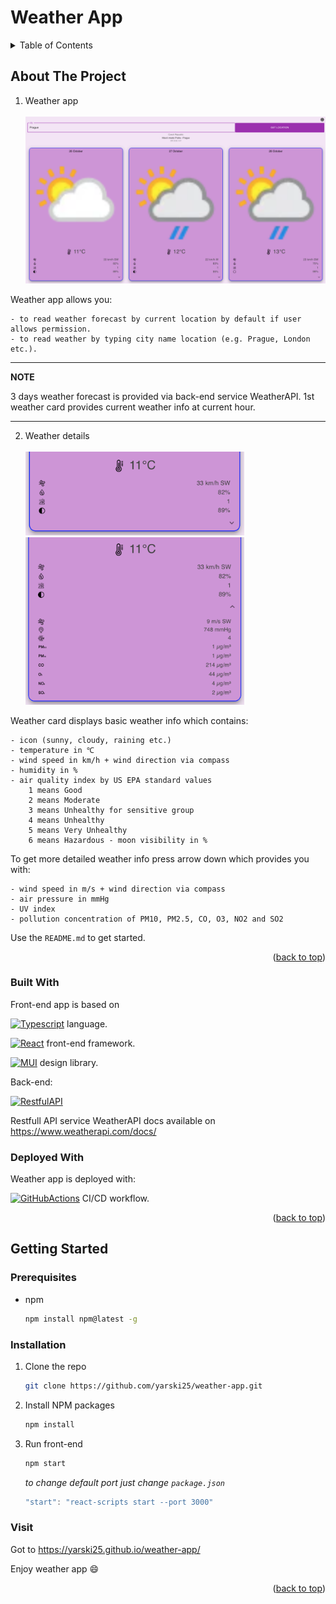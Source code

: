 # Weather App

<!-- TABLE OF CONTENTS -->
<details>
  <summary>Table of Contents</summary>
  <ol>
    <li>
      <a href="#about-the-project">About The Project</a>
      <ul>
        <li><a href="#built-with">Built With</a></li>
        <li><a href="#deployed-with">Deployed With</a></li>
      </ul>
    </li>
    <li>
      <a href="#getting-started">Getting Started</a>
      <ul>
        <li><a href="#prerequisites">Prerequisites</a></li>
        <li><a href="#installation">Installation</a></li>
        <li><a href="#visit">Visit</a></li>
      </ul>
    </li>
    <li><a href="#usage">Usage</a></li>
  </ol>
</details>

<!-- ABOUT THE PROJECT -->

## About The Project

1. Weather app <br><br>
   <img src="preview/1.PNG" width="900">

Weather app allows you:

    - to read weather forecast by current location by default if user allows permission.
    - to read weather by typing city name location (e.g. Prague, London etc.).

---

**NOTE**

3 days weather forecast is provided via back-end service WeatherAPI.
1st weather card provides current weather info at current hour.

---

2. Weather details <br><br>
   <img src="preview/2.PNG" width="350"> <img src="preview/3.PNG" width="350">

Weather card displays basic weather info which contains:

    - icon (sunny, cloudy, raining etc.)
    - temperature in ℃
    - wind speed in km/h + wind direction via compass
    - humidity in %
    - air quality index by US EPA standard values
        1 means Good
        2 means Moderate
        3 means Unhealthy for sensitive group
        4 means Unhealthy
        5 means Very Unhealthy
        6 means Hazardous - moon visibility in %

To get more detailed weather info press arrow down which provides you with:

    - wind speed in m/s + wind direction via compass
    - air pressure in mmHg
    - UV index
    - pollution concentration of PM10, PM2.5, CO, O3, NO2 and SO2

Use the `README.md` to get started.

<p align="right">(<a href="#readme-top">back to top</a>)</p>

### Built With

Front-end app is based on

[![Typescript][Typescriptlang.org]][Typescript-url] language.

[![React][React.js]][React-url] front-end framework.

[![MUI][MUI]][MUI-url] design library.

Back-end:

[![RestfulAPI][Restfulapi.net]][Restfulapi-url]

Restfull API service WeatherAPI docs available on https://www.weatherapi.com/docs/

### Deployed With

Weather app is deployed with:

[![GitHubActions][GitHubActions]][GitHubActions-url] CI/CD workflow.

<p align="right">(<a href="#readme-top">back to top</a>)</p>

<!-- GETTING STARTED -->

## Getting Started

### Prerequisites

- npm
  ```sh
  npm install npm@latest -g
  ```

### Installation

1. Clone the repo
   ```sh
   git clone https://github.com/yarski25/weather-app.git
   ```
2. Install NPM packages
   ```sh
   npm install
   ```
3. Run front-end

   ```sh
   npm start
   ```

   _to change default port just change `package.json`_

   ```js
   "start": "react-scripts start --port 3000"
   ```

### Visit

Got to https://yarski25.github.io/weather-app/

Enjoy weather app :smile:

<p align="right">(<a href="#readme-top">back to top</a>)</p>

<!-- MARKDOWN LINKS & IMAGES -->
<!-- https://www.markdownguide.org/basic-syntax/#reference-style-links -->

[React.js]: https://img.shields.io/badge/React-20232A?style=for-the-badge&logo=react&logoColor=61DAFB
[React-url]: https://reactjs.org/
[Typescriptlang.org]: https://img.shields.io/badge/typescript-3399FF?style=for-the-badge&logo=typescript&logoColor=white
[Typescript-url]: https://www.typescriptlang.org/
[Restfulapi.net]: https://img.shields.io/badge/Rest-api-20232A?style=for-the-badge&logo=rest-api&logoColor=61DAFB
[Restfulapi-url]: https://restfulapi.net/
[GitHubActions]: https://img.shields.io/badge/github%20actions-%232671E5.svg?style=for-the-badge&logo=githubactions&logoColor=white
[GitHubActions-url]: https://github.com/features/actions
[MUI]: https://img.shields.io/badge/MUI-%230081CB.svg?style=for-the-badge&logo=mui&logoColor=white
[MUI-url]: https://mui.com/
